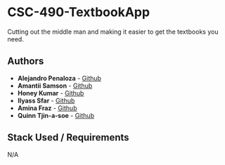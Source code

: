# CSC-490-TextbookApp

Cutting out the middle man and making it easier to get the textbooks you need.

## Authors

* **Alejandro Penaloza** - [Github](https://github.com/apenaloza7)
* **Amantii Samson** - [Github](https://github.com/Amantii)
* **Honey Kumar** - [Github](https://github.com/)
* **Ilyass Sfar** - [Github](https://github.com/)
* **Amina Fraz** - [Github](https://github.com/)
* **Quinn Tjin-a-soe** - [Github](https://github.com/)

## Stack Used / Requirements

N/A